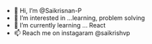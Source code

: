 - 👋 Hi, I’m @Saikrisnan-P
- 👀 I’m interested in ...learning, problem solving
- 🌱 I’m currently learning ... React
- 📫 Reach me on instagaram @saikrishvp

<!---
Saikrisnan-P/Saikrisnan-P is a ✨ special ✨ repository because its `README.md` (this file) appears on your GitHub profile.
You can click the Preview link to take a look at your changes.
--->
